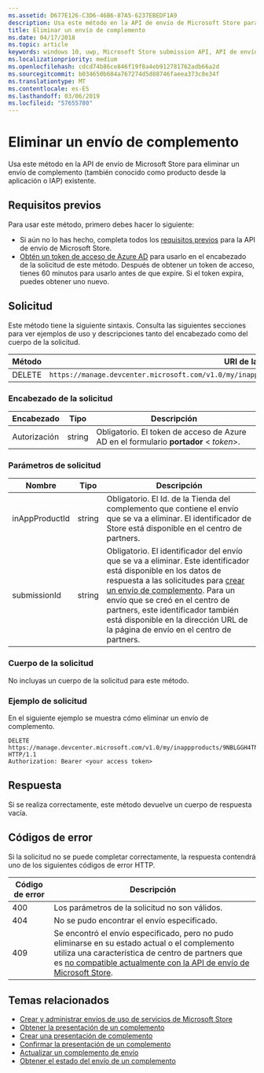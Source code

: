 ```yaml
---
ms.assetid: D677E126-C3D6-46B6-87A5-6237EBEDF1A9
description: Usa este método en la API de envío de Microsoft Store para eliminar un envío de complemento existente.
title: Eliminar un envío de complemento
ms.date: 04/17/2018
ms.topic: article
keywords: windows 10, uwp, Microsoft Store submission API, API de envío de Microsoft Store, add-on submission, envío de complemento, delete, eliminar, delete, in-app product, producto desde la aplicación, IAP, IAP
ms.localizationpriority: medium
ms.openlocfilehash: cdcd74b86ce846f19f8a4eb912781762adb66a2d
ms.sourcegitcommit: b034650b684a767274d5d88746faeea373c8e34f
ms.translationtype: MT
ms.contentlocale: es-ES
ms.lasthandoff: 03/06/2019
ms.locfileid: "57655780"
---
```

# <a name="delete-an-add-on-submission"></a>Eliminar un envío de complemento

Usa este método en la API de envío de Microsoft Store para eliminar un envío de complemento (también conocido como producto desde la aplicación o IAP) existente.

## <a name="prerequisites"></a>Requisitos previos

Para usar este método, primero debes hacer lo siguiente:

* Si aún no lo has hecho, completa todos los [requisitos previos](create-and-manage-submissions-using-windows-store-services.md#prerequisites) para la API de envío de Microsoft Store.
* [Obtén un token de acceso de Azure AD](create-and-manage-submissions-using-windows-store-services.md#obtain-an-azure-ad-access-token) para usarlo en el encabezado de la solicitud de este método. Después de obtener un token de acceso, tienes 60 minutos para usarlo antes de que expire. Si el token expira, puedes obtener uno nuevo.

## <a name="request"></a>Solicitud

Este método tiene la siguiente sintaxis. Consulta las siguientes secciones para ver ejemplos de uso y descripciones tanto del encabezado como del cuerpo de la solicitud.

| Método | URI de la solicitud                                                      |
|--------|------------------------------------------------------------------|
| DELETE    | ```https://manage.devcenter.microsoft.com/v1.0/my/inappproducts/{inAppProductId}/submissions/{submissionId}``` |


### <a name="request-header"></a>Encabezado de la solicitud

| Encabezado        | Tipo   | Descripción                                                                 |
|---------------|--------|-----------------------------------------------------------------------------|
| Autorización | string | Obligatorio. El token de acceso de Azure AD en el formulario **portador** &lt; *token*&gt;. |


### <a name="request-parameters"></a>Parámetros de solicitud

| Nombre        | Tipo   | Descripción                                                                 |
|---------------|--------|-----------------------------------------------------------------------------|
| inAppProductId | string | Obligatorio. El Id. de la Tienda del complemento que contiene el envío que se va a eliminar. El identificador de Store está disponible en el centro de partners.  |
| submissionId | string | Obligatorio. El identificador del envío que se va a eliminar. Este identificador está disponible en los datos de respuesta a las solicitudes para [crear un envío de complemento](create-an-add-on-submission.md). Para un envío que se creó en el centro de partners, este identificador también está disponible en la dirección URL de la página de envío en el centro de partners.  |


### <a name="request-body"></a>Cuerpo de la solicitud

No incluyas un cuerpo de la solicitud para este método.


### <a name="request-example"></a>Ejemplo de solicitud

En el siguiente ejemplo se muestra cómo eliminar un envío de complemento.

```
DELETE https://manage.devcenter.microsoft.com/v1.0/my/inappproducts/9NBLGGH4TNMP/submissions/1152921504621230023 HTTP/1.1
Authorization: Bearer <your access token>
```

## <a name="response"></a>Respuesta

Si se realiza correctamente, este método devuelve un cuerpo de respuesta vacía.

## <a name="error-codes"></a>Códigos de error

Si la solicitud no se puede completar correctamente, la respuesta contendrá uno de los siguientes códigos de error HTTP.

| Código de error |  Descripción   |
|--------|------------------|
| 400  | Los parámetros de la solicitud no son válidos. |
| 404  | No se pudo encontrar el envío especificado. |
| 409  | Se encontró el envío especificado, pero no pudo eliminarse en su estado actual o el complemento utiliza una característica de centro de partners que es [no compatible actualmente con la API de envío de Microsoft Store](create-and-manage-submissions-using-windows-store-services.md#not_supported). |


## <a name="related-topics"></a>Temas relacionados

* [Crear y administrar envíos de uso de servicios de Microsoft Store](create-and-manage-submissions-using-windows-store-services.md)
* [Obtener la presentación de un complemento](get-an-add-on-submission.md)
* [Crear una presentación de complemento](create-an-add-on-submission.md)
* [Confirmar la presentación de un complemento](commit-an-add-on-submission.md)
* [Actualizar un complemento de envío](update-an-add-on-submission.md)
* [Obtener el estado del envío de un complemento](get-status-for-an-add-on-submission.md)
